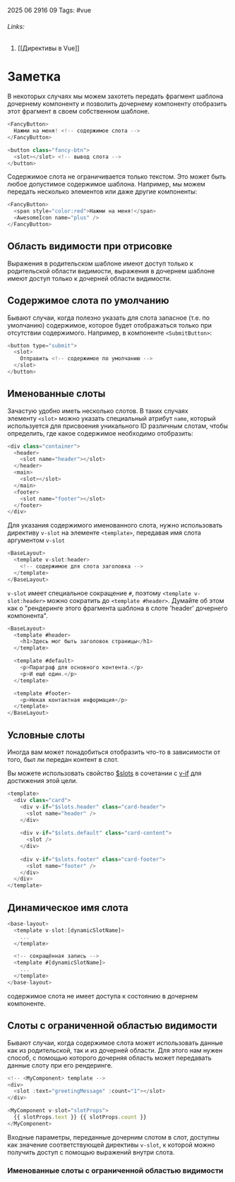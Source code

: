 2025 06 2916 09
Tags: #vue 
###### Links: 
1) [[Директивы в Vue]]
# Заметка
В некоторых случаях мы можем захотеть передать фрагмент шаблона дочернему компоненту и позволить дочернему компоненту отобразить этот фрагмент в своем собственном шаблоне.
```js
<FancyButton>
  Нажми на меня! <!-- содержимое слота -->
</FancyButton>

<button class="fancy-btn">
  <slot></slot> <!-- вывод слота -->
</button>
```
Содержимое слота не ограничивается только текстом. Это может быть любое допустимое содержимое шаблона. Например, мы можем передать несколько элементов или даже другие компоненты:
```js
<FancyButton>
  <span style="color:red">Нажми на меня!</span>
  <AwesomeIcon name="plus" />
</FancyButton>
```
## Область видимости при отрисовке
Выражения в родительском шаблоне имеют доступ только к родительской области видимости, выражения в дочернем шаблоне имеют доступ только к дочерней области видимости.
## Содержимое слота по умолчанию
Бывают случаи, когда полезно указать для слота запасное (т.е. по умолчанию) содержимое, которое будет отображаться только при отсутствии содержимого. Например, в компоненте `<SubmitButton>`:
```js
<button type="submit">
  <slot>
    Отправить <!-- содержимое по умолчанию -->
  </slot>
</button>
```
## Именованные слоты
Зачастую удобно иметь несколько слотов. В таких случаях элементу `<slot>` можно указать специальный атрибут `name`, который используется для присвоения уникального ID различным слотам, чтобы определить, где какое содержимое необходимо отобразить:
```js
<div class="container">
  <header>
    <slot name="header"></slot>
  </header>
  <main>
    <slot></slot>
  </main>
  <footer>
    <slot name="footer"></slot>
  </footer>
</div>
```
Для указания содержимого именованного слота, нужно использовать директиву `v-slot` на элементе `<template>`, передавая имя слота аргументом `v-slot`
```js
<BaseLayout>
  <template v-slot:header>
    <!-- содержимое для слота заголовка -->
  </template>
</BaseLayout>
```
`v-slot` имеет специальное сокращение `#`, поэтому `<template v-slot:header>` можно сократить до `<template #header>`. Думайте об этом как о "рендеринге этого фрагмента шаблона в слоте 'header' дочернего компонента".
```js
<BaseLayout>
  <template #header>
    <h1>Здесь мог быть заголовок страницы</h1>
  </template>

  <template #default>
    <p>Параграф для основного контента.</p>
    <p>И ещё один.</p>
  </template>

  <template #footer>
    <p>Некая контактная информация</p>
  </template>
</BaseLayout>
```
## Условные слоты
Иногда вам может понадобиться отобразить что-то в зависимости от того, был ли передан контент в слот.

Вы можете использовать свойство [$slots](https://ru.vuejs.org/api/component-instance.html#slots) в сочетании с [v-if](https://ru.vuejs.org/guide/essentials/conditional.html#v-if) для достижения этой цели.
```js
<template>
  <div class="card">
    <div v-if="$slots.header" class="card-header">
      <slot name="header" />
    </div>
    
    <div v-if="$slots.default" class="card-content">
      <slot />
    </div>
    
    <div v-if="$slots.footer" class="card-footer">
      <slot name="footer" />
    </div>
  </div>
</template>
```
## Динамическое имя слота
```js
<base-layout>
  <template v-slot:[dynamicSlotName]>
    ...
  </template>

  <!-- сокращённая запись -->
  <template #[dynamicSlotName]>
    ...
  </template>
</base-layout>
```

содержимое слота не имеет доступа к состоянию в дочернем компоненте.
## Слоты с ограниченной областью видимости
 Бывают случаи, когда содержимое слота может использовать данные как из родительской, так и из дочерней области. Для этого нам нужен способ, с помощью которого дочерняя область может передавать данные слоту при его рендеринге.
```js
<!-- <MyComponent> template -->
<div>
  <slot :text="greetingMessage" :count="1"></slot>
</div>
```

```js
<MyComponent v-slot="slotProps">
  {{ slotProps.text }} {{ slotProps.count }}
</MyComponent>
```
Входные параметры, переданные дочерним слотом в слот, доступны как значение соответствующей директивы `v-slot`, к которой можно получить доступ с помощью выражений внутри слота.
### Именованные слоты с ограниченной областью видимости